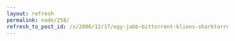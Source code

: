 ```yaml
---
layout: refresh
permalink: node/258/
refresh_to_post_id: /x/2006/12/17/egy-jabb-bittorrent-kliens-sharktorrent
---
```

